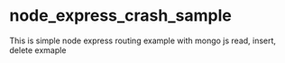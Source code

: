 # node_express_crash_sample
This is simple node express routing example with mongo js read, insert, delete exmaple
